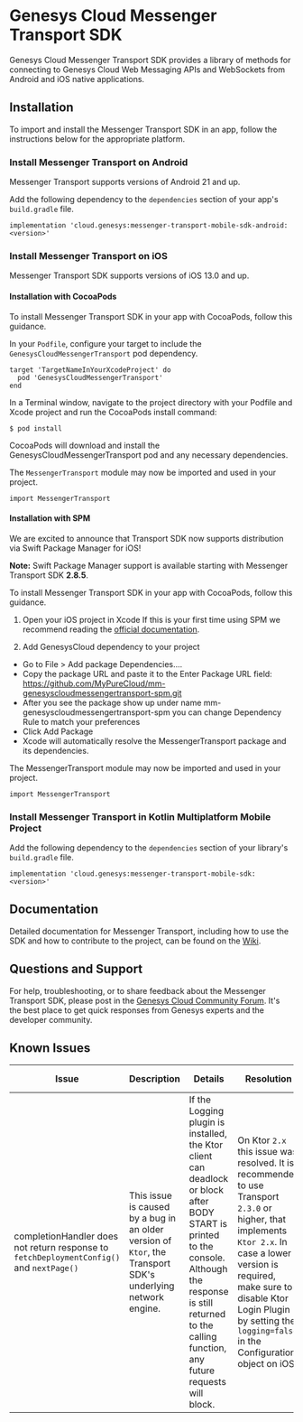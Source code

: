 # Genesys Cloud Messenger Transport SDK

Genesys Cloud Messenger Transport SDK provides a library of methods for connecting to Genesys Cloud Web Messaging APIs and WebSockets from Android and iOS native applications. 

## Installation

To import and install the Messenger Transport SDK in an app, follow the instructions below for the appropriate platform.

### Install Messenger Transport on Android

Messenger Transport supports versions of Android 21 and up.

Add the following dependency to the `dependencies` section of your app's `build.gradle` file.

```
implementation 'cloud.genesys:messenger-transport-mobile-sdk-android:<version>'
```

### Install Messenger Transport on iOS

Messenger Transport SDK supports versions of iOS 13.0 and up.

#### Installation with CocoaPods

To install Messenger Transport SDK in your app with CocoaPods, follow this guidance.

In your `Podfile`, configure your target to include the `GenesysCloudMessengerTransport` pod dependency.

```
target 'TargetNameInYourXcodeProject' do
  pod 'GenesysCloudMessengerTransport'
end
```

In a Terminal window, navigate to the project directory with your Podfile and Xcode project and run the CocoaPods install command:

```
$ pod install
```

CocoaPods will download and install the GenesysCloudMessengerTransport pod and any necessary dependencies.

The `MessengerTransport` module may now be imported and used in your project.

```
import MessengerTransport
```

#### Installation with SPM
We are excited to announce that Transport SDK now supports distribution via Swift Package Manager for iOS!

**Note:** Swift Package Manager support is available starting with Messenger Transport SDK **2.8.5**.

To install Messenger Transport SDK in your app with CocoaPods, follow this guidance.

1. Open your iOS project in Xcode
If this is your first time using SPM we recommend reading the [official documentation](https://developer.apple.com/documentation/xcode/adding-package-dependencies-to-your-app).

2. Add GenesysCloud dependency to your project
* Go to File > Add package Dependencies....
* Copy the package URL and paste it to the Enter Package URL field: https://github.com/MyPureCloud/mm-genesyscloudmessengertransport-spm.git
* After you see the package show up under name mm-genesyscloudmessengertransport-spm you can change Dependency Rule to match your preferences
* Click Add Package
* Xcode will automatically resolve the MessengerTransport package and its dependencies.

The MessengerTransport module may now be imported and used in your project.

```
import MessengerTransport
```

### Install Messenger Transport in Kotlin Multiplatform Mobile Project

Add the following dependency to the `dependencies` section of your library's `build.gradle` file.

```{ "title": "build.gradle" }
implementation 'cloud.genesys:messenger-transport-mobile-sdk:<version>'
```

## Documentation

Detailed documentation for Messenger Transport, including how to use the SDK and how to contribute to the project, can be found on the [Wiki](https://github.com/MyPureCloud/genesys-messenger-transport-mobile-sdk/wiki).

## Questions and Support

For help, troubleshooting, or to share feedback about the Messenger Transport SDK, please post in the [Genesys Cloud Community Forum](https://community.genesys.com/home).
It's the best place to get quick responses from Genesys experts and the developer community.

## Known Issues

| Issue | Description | Details | Resolution | Affected Version |
| --- | --- | --- | --- | --- |
| completionHandler does not return response to `fetchDeploymentConfig()` and `nextPage()` | This issue is caused by a bug in an older version of `Ktor`, the Transport SDK's underlying network engine.| If the Logging plugin is installed, the Ktor client can deadlock or block after BODY START is printed to the console. Although the response is still returned to the calling function, any future requests will block. | On Ktor `2.x` this issue was resolved. It is recommended to use Transport `2.3.0` or higher, that implements `Ktor 2.x`. In case a lower version is required, make sure to disable Ktor Login Plugin by setting the `logging=false` in the Configuration object on iOS. | iOS Transport `2.2.0` and lower |
